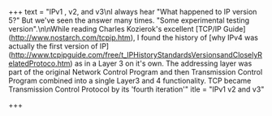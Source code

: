 +++
text = "IPv1 , v2, and v3\nI always hear \"What happened to IP version 5?\" But we've seen the answer many times.  \"Some experimental testing version\".\n\nWhile reading Charles Kozierok's excellent [TCP/IP Guide] (http://www.nostarch.com/tcpip.htm), I found the history of [why IPv4 was actually the first version of IP] (http://www.tcpipguide.com/free/t_IPHistoryStandardsVersionsandCloselyRelatedProtoco.htm) as in a Layer 3 on it's own.  The addressing layer was part of the original Network Control Program and then Transmission Control Program combined into a single Layer3 and 4 functionality.   TCP became Transmission Control Protocol by its 'fourth iteration'"
itle = "IPv1 v2 and v3"

+++
